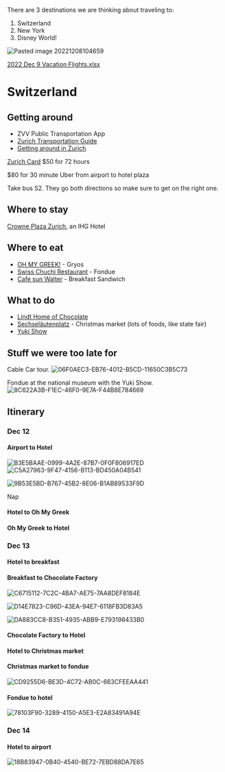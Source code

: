 There are 3 destinations we are thinking about traveling to:

1. Switzerland
2. New York
3. Disney World!

 ![Pasted image 20221208104659](https://i.imgur.com/YjX64EM.jpg)

[2022 Dec 9 Vacation Flights.xlsx](https://mysite.aa.com/:x:/g/personal/242924_corpaa_aa_com/EUBC189TDo1Mpli5SEb2H6IB2R5SVCt8eB0QP0asLFaINQ?e=tJXWqj)

# Switzerland

## Getting around

* ZVV Public Transportation App
* [Zurich Transportation Guide](https://app.zuerich.com/zuerichcard?token=502dbcfb-b8f7-49a6-b7c8-363c87c68048_22-542616)
* [Getting around in Zurich](https://www.zuerich.com/en/visit/getting-around-in-zurich)
  
[Zurich Card](https://www.zuerich.com/en/zurichcard) $50 for 72 hours


$80 for 30 minute Uber from airport to hotel plaza

Take bus S2. They go both directions so make sure to get on the right one. 

## Where to stay

[Crowne Plaza Zurich](https://maps.app.goo.gl/1AAuNA8pJmXeUQua8?g_st=ic), an IHG Hotel

## Where to eat

* [OH MY GREEK!](https://maps.app.goo.gl/M4vXkn9Ro7M4HDVq7?g_st=ic) - Gryos
* [Swiss Chuchi Restaurant](https://maps.app.goo.gl/fnBwDfEHS7eavJWXA?g_st=ic) - Fondue
* [Cafe sun Walter](https://www.walterbuchmann.ch/menkarte-zum-walter) - Breakfast Sandwich

## What to do

* [Lindt Home of Chocolate](https://maps.app.goo.gl/LKsphUASwQLSQp7x7?g_st=ic)
* [Sechseläutenplatz](https://maps.app.goo.gl/7ipdCSVmLmuJ3XYo7?g_st=ic) - Christmas market (lots of foods, like state fair)
* [Yuki Show](https://illuminarium.ch)

## Stuff we were too late for

Cable Car tour.
 ![06F0AEC3-EB76-4012-B5CD-11650C3B5C73](https://i.imgur.com/QMLJgZM.jpg)

Fondue at the national museum with the Yuki Show.
 ![8C622A3B-F1EC-46F0-9E7A-F44B8E784669](https://i.imgur.com/fN3gZAv.png)

## Itinerary

### Dec 12
#### Airport to Hotel

 ![B3E5BAAE-0999-4A2E-87B7-0F0F806917ED](https://i.imgur.com/qpZ3vtb.jpg)
 ![C5A27963-9F47-4156-B113-BD450A04B541](https://i.imgur.com/3jiVafK.jpg)

 ![9B53E5BD-B767-45B2-8E06-B1AB89533F9D](https://i.imgur.com/BpvWUEt.png)

Nap
#### Hotel to Oh My Greek
#### Oh My Greek to Hotel

### Dec 13

#### Hotel to breakfast
#### Breakfast to Chocolate Factory

 ![C6715112-7C2C-4BA7-AE75-7AA8DEF8184E](https://i.imgur.com/irPMj8F.jpg)

 ![D14E7823-C96D-43EA-94E7-6118FB3D83A5](https://i.imgur.com/vwZVynY.png)

 ![DA883CC8-B351-4935-ABB9-E793198433B0](https://i.imgur.com/nfCVMgG.png)

#### Chocolate Factory to Hotel
#### Hotel to Christmas market
#### Christmas market to fondue

 ![CD9255D6-BE3D-4C72-AB0C-663CFEEAA441](https://i.imgur.com/AZMnsw9.png)

#### Fondue to hotel

 ![78103F90-3289-4150-A5E3-E2A83491A94E](https://i.imgur.com/7D8Naxo.jpg)

### Dec 14

#### Hotel to airport

 ![18B83947-0B40-4540-BE72-7EBD88DA7E65](https://i.imgur.com/4HHhZX3.jpg)